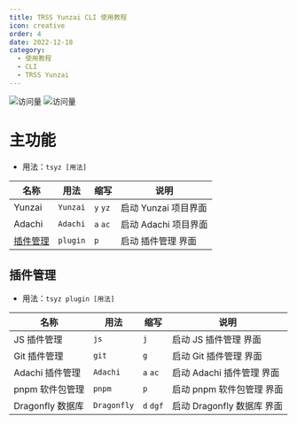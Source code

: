 ```yaml
---
title: TRSS Yunzai CLI 使用教程
icon: creative
order: 4
date: 2022-12-18
category:
  - 使用教程
  - CLI
  - TRSS Yunzai
---
```


![访问量](https://visitor-badge.glitch.me/badge?page_id=TimeRainStarSky-TRSS_Script-CLI-TRSS_Yunzai&right_color=red&left_text=访%20问%20量) ![访问量](https://profile-counter.glitch.me/TimeRainStarSky-TRSS_Script-CLI-TRSS_Yunzai/count.svg)

# 主功能

- 用法：`tsyz [用法]`

| 名称 | 用法 | 缩写 | 说明 |
| ---- | ---- | ---- | ---- |
| Yunzai | `Yunzai` | `y` `yz` | 启动 Yunzai 项目界面 |
| Adachi | `Adachi` | `a` `ac` | 启动 Adachi 项目界面 |
| [插件管理](#插件管理) | `plugin` | `p` | 启动 插件管理 界面 |

## 插件管理

- 用法：`tsyz plugin [用法]`

| 名称 | 用法 | 缩写 | 说明 |
| ---- | ---- | ---- | ---- |
| JS 插件管理 | `js` | `j` | 启动 JS 插件管理 界面 |
| Git 插件管理 | `git` | `g` | 启动 Git 插件管理 界面 |
| Adachi 插件管理 | `Adachi` | `a` `ac` | 启动 Adachi 插件管理 界面 |
| pnpm 软件包管理 | `pnpm` | `p` | 启动 pnpm 软件包管理 界面 |
| Dragonfly 数据库 | `Dragonfly` | `d` `dgf` | 启动 Dragonfly 数据库 界面 |